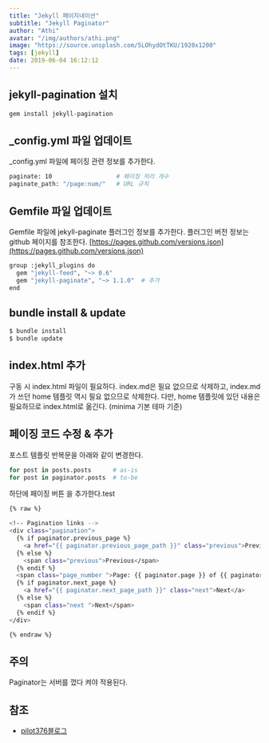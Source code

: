 ```yaml
---
title: "Jekyll 페이지네이션"
subtitle: "Jekyll Paginator"
author: "Athi"
avatar: "/img/authors/athi.png"
image: "https://source.unsplash.com/5LOhydOtTKU/1920x1200"
tags: [jekyll]
date: 2019-06-04 16:12:12
---
```


## jekyll\-pagination 설치

```bash
gem install jekyll-pagination

```

## \_config.yml 파일 업데이트

\_config.yml 파일에 페이징 관련 정보를 추가한다.

```bash
paginate: 10                  # 페이징 처리 개수
paginate_path: "/page:num/"   # URL 규칙

```

## Gemfile 파일 업데이트

Gemfile 파일에 jekyll\-paginate 플러그인 정보를 추가한다.
플러그인 버전 정보는 github 페이지를 참조한다.
[https://pages.github.com/versions.json](https://pages.github.com/versions.json)

```bash
group :jekyll_plugins do
  gem "jekyll-feed", "~> 0.6"
  gem "jekyll-paginate", "~> 1.1.0"  # 추가
end

```

## bundle install & update

```bash
$ bundle install
$ bundle update

```

## index.html 추가

구동 시 index.html 파일이 필요하다.
index.md은 필요 없으므로 삭제하고, index.md가 쓰던 home 템플릿 역시 필요 없으므로 삭제한다.
다만, home 템플릿에 있던 내용은 필요하므로 index.html로 옮긴다.
(minima 기본 테마 기준)

## 페이징 코드 수정 & 추가

포스트 템플릿 반복문을 아래와 같이 변경한다.

```bash
for post in posts.posts      # as-is
for post in paginator.posts  # to-be

```

하단에 페이징 버튼 을 추가한다.test

```bash
{% raw %}

<!-- Pagination links -->
<div class="pagination">
  {% if paginator.previous_page %}
    <a href="{{ paginator.previous_page_path }}" class="previous">Previous</a>
  {% else %}
    <span class="previous">Previous</span>
  {% endif %}
  <span class="page_number ">Page: {{ paginator.page }} of {{ paginator.total_pages }}</span>
  {% if paginator.next_page %}
    <a href="{{ paginator.next_page_path }}" class="next">Next</a>
  {% else %}
    <span class="next ">Next</span>
  {% endif %}
</div>

{% endraw %}
```

## 주의

Paginator는 서버를 껐다 켜야 적용된다.

## 참조

- [pilot376블로그](https://pilot376.tistory.com/42)
